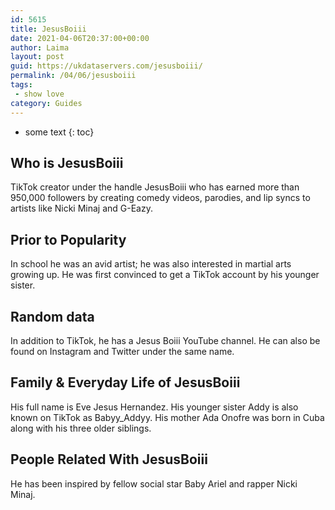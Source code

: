 ```yaml
---
id: 5615
title: JesusBoiii
date: 2021-04-06T20:37:00+00:00
author: Laima
layout: post
guid: https://ukdataservers.com/jesusboiii/
permalink: /04/06/jesusboiii
tags:
 - show love
category: Guides
---
```


* some text
{: toc}


## Who is JesusBoiii
                  
                  
                  
TikTok creator under the handle JesusBoiii who has earned more than 950,000 followers by creating comedy videos, parodies, and lip syncs to artists like Nicki Minaj and G-Eazy.  
                  
              
            
              
            
                
                
                
## Prior to Popularity
                  
                  
                  
In school he was an avid artist; he was also interested in martial arts growing up. He was first convinced to get a TikTok account by his younger sister. 
                  
              
            
              
            
                
                
                
## Random data
                  
                  
                  
In addition to TikTok, he has a Jesus Boiii YouTube channel. He can also be found on Instagram and Twitter under the same name. 
                  
              
            
              
            
                
                
                
## Family & Everyday Life of JesusBoiii
                  
                  
                  
His full name is Eve Jesus Hernandez. His younger sister Addy is also known on TikTok as Babyy_Addyy. His mother Ada Onofre was born in Cuba along with his three older siblings. 
                  
              
            
              
            
                
                
                
## People Related With JesusBoiii
                  
                  
                  
He has been inspired by fellow social star Baby Ariel and rapper Nicki Minaj. 
                  
              
            
              
            
                
              
            
              
              
            
            
              
            
          
          
          